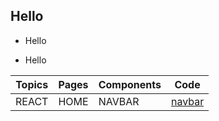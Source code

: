## Hello 

- Hello 
 * Hello

| Topics | Pages | Components | Code |
| -------|------|----|----|
| REACT | HOME | NAVBAR | [navbar](https://github.com/Tuwaiq-1000-JS-al-Baha/Tuwaiq-1000-JS-al-Bahah-main) |
